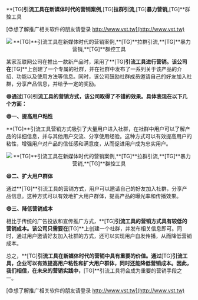 **[TG]**引流工具在新媒体时代的营销案例,**[TG]**拉群引流,**[TG]**暴力营销,**[TG]**群控工具

[😍想了解推广相关软件的朋友请登录 http://www.vst.tw](http://www.vst.tw)

 <center><img src="https://vst.tw/MP4/tuiguang/png/4.png" alt="**[TG]**引流工具在新媒体时代的营销案例,**[TG]**拉群引流,**[TG]**暴力营销,**[TG]**群控工具"></center>

某家互联网公司在推出一款新产品时，采用了**[TG]**引流工具进行营销。该公司在**[TG]**上创建了一个专属的社群，并在社群中发布了一系列关于该产品的介绍、功能以及使用方法等信息。同时，该公司鼓励社群成员邀请自己的好友加入社群，分享产品信息，并给予一定的奖励。

**😄通过**[TG]**引流工具的营销方式，该公司取得了不错的效果。具体表现在以下几个方面：**

**😄一、提高用户粘性**

**[TG]**引流工具营销方式吸引了大量用户进入社群，在社群中用户可以了解产品的详细信息，并与其他用户交流、分享使用经验。这种方式可以有效提高用户的粘性，增强用户对产品的信任感和满意度，从而促进用户成为忠实用户。

 <center><img src="https://vst.tw/MP4/tuiguang/png/0.png" alt="**[TG]**引流工具在新媒体时代的营销案例,**[TG]**拉群引流,**[TG]**暴力营销,**[TG]**群控工具"></center>

**😄二、扩大用户群体**

通过**[TG]**引流工具的营销方式，用户可以邀请自己的好友加入社群，分享产品信息。这种方式可以有效地扩大用户群体，提高产品的曝光率和传播效果。

**😄三、降低营销成本**

相比于传统的广告投放和宣传推广方式，**[TG]**引流工具的营销方式具有较低的营销成本。该公司只需要在**[TG]**上创建一个社群，并发布相关信息即可。同时，通过用户邀请好友加入社群的方式，还可以实现用户自发传播，从而降低营销成本。

总之，**[TG]**引流工具在新媒体时代的营销中具有重要的价值。通过**[TG]**引流工具，企业可以有效提高用户粘性和扩大用户群体，同时还能降低营销成本。因此，我们相信，在未来的营销实践中，**[TG]**引流工具将会成为重要的营销手段之一。

[😍想了解推广相关软件的朋友请登录 http://www.vst.tw](http://www.vst.tw)



